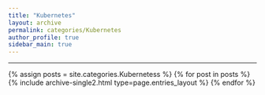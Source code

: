 ```yaml
---
title: "Kubernetes"
layout: archive
permalink: categories/Kubernetes
author_profile: true
sidebar_main: true
---
```


<!-- 공백이 포함되어 있는 카테고리 이름의 경우 site.categories['a b c'] 이런식으로! -->

---

{% assign posts = site.categories.Kubernetess %}
{% for post in posts %} {% include archive-single2.html type=page.entries_layout %} {% endfor %}
